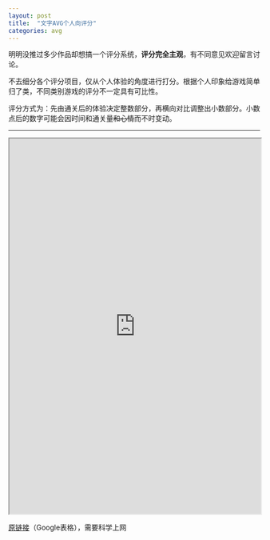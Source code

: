 ```yaml
---
layout: post
title:  "文字AVG个人向评分"
categories: avg
---
```

明明没推过多少作品却想搞一个评分系统，**评分完全主观**，有不同意见欢迎留言讨论。

不去细分各个评分项目，仅从个人体验的角度进行打分。根据个人印象给游戏简单归了类，不同类别游戏的评分不一定具有可比性。

评分方式为：先由通关后的体验决定整数部分，再横向对比调整出小数部分。小数点后的数字可能会因时间和通关量~~和心情~~而不时变动。

---

<iframe height="750" width="100%" src="https://docs.google.com/spreadsheets/d/e/2PACX-1vQi-BLEn-vMtMNNj2bPFZ0ChXSVLCW7D3e49ZUeYHRw4FPrrA1R1AaZoaE95oRwruXZF9sOO0Mxr61t/pubhtml?widget=true&amp;headers=false"></iframe>

[原链接][table1]（Google表格），需要科学上网

[table1]: https://docs.google.com/spreadsheets/d/1fDHvHhN6lrn3G-G7En0tdUHuTllaTrtYf7M7UE7jKh0/edit#gid=1237096488
